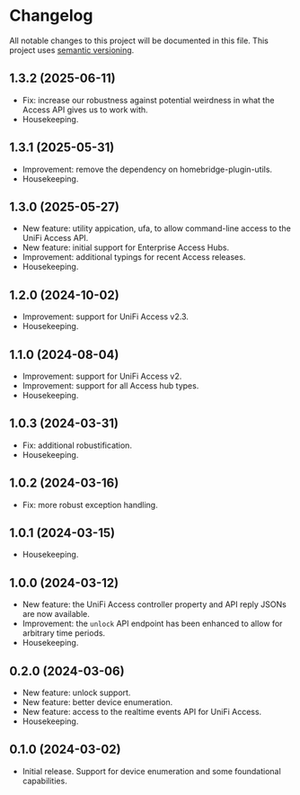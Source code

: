 # Changelog

All notable changes to this project will be documented in this file. This project uses [semantic versioning](https://semver.org/).

## 1.3.2 (2025-06-11)
  * Fix: increase our robustness against potential weirdness in what the Access API gives us to work with.
  * Housekeeping.

## 1.3.1 (2025-05-31)
  * Improvement: remove the dependency on homebridge-plugin-utils.
  * Housekeeping.

## 1.3.0 (2025-05-27)
  * New feature: utility appication, ufa, to allow command-line access to the UniFi Access API.
  * New feature: initial support for Enterprise Access Hubs.
  * Improvement: additional typings for recent Access releases.
  * Housekeeping.

## 1.2.0 (2024-10-02)
  * Improvement: support for UniFi Access v2.3.
  * Housekeeping.

## 1.1.0 (2024-08-04)
  * Improvement: support for UniFi Access v2.
  * Improvement: support for all Access hub types.
  * Housekeeping.

## 1.0.3 (2024-03-31)
  * Fix: additional robustification.
  * Housekeeping.

## 1.0.2 (2024-03-16)
  * Fix: more robust exception handling.

## 1.0.1 (2024-03-15)
  * Housekeeping.

## 1.0.0 (2024-03-12)
  * New feature: the UniFi Access controller property and API reply JSONs are now available.
  * Improvement: the `unlock` API endpoint has been enhanced to allow for arbitrary time periods.
  * Housekeeping.

## 0.2.0 (2024-03-06)
  * New feature: unlock support.
  * New feature: better device enumeration.
  * New feature: access to the realtime events API for UniFi Access.
  * Housekeeping.

## 0.1.0 (2024-03-02)
  * Initial release. Support for device enumeration and some foundational capabilities.
